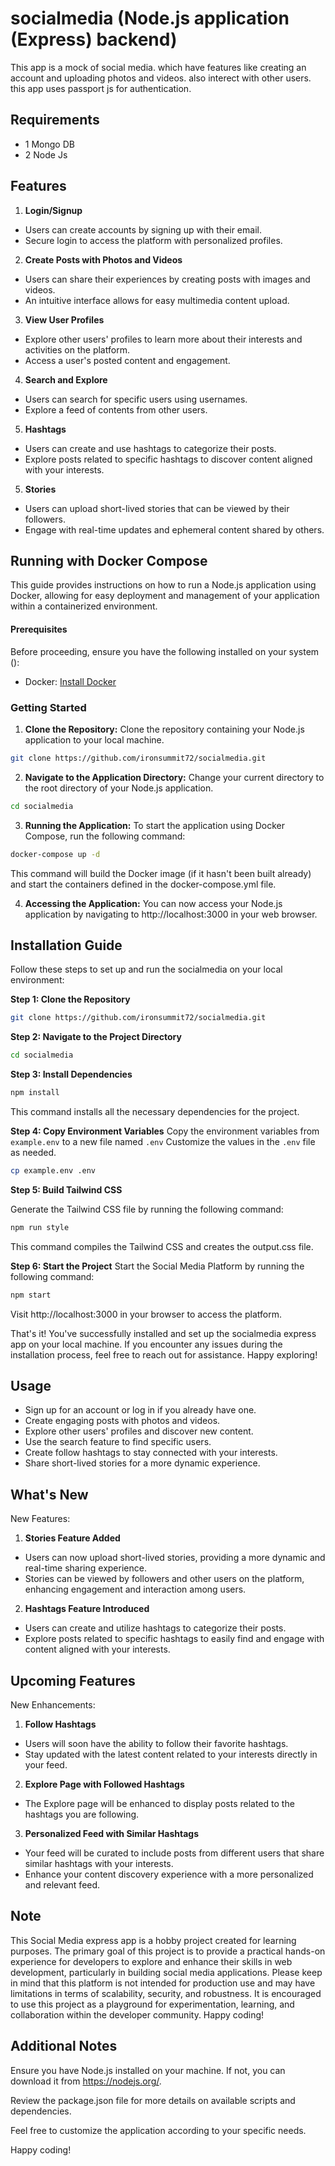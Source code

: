
# socialmedia (Node.js application (Express) backend)

This app is a mock of social media. which have features like creating an account and uploading photos and videos. also interect with other users. this app uses passport js for authentication. 


## Requirements 
- 1 Mongo DB 
- 2 Node Js 


## Features
1) **Login/Signup**
  - Users can create accounts by signing up with their email.
  - Secure login to access the platform with personalized profiles.
2) **Create Posts with Photos and Videos**
- Users can share their experiences by creating posts with images and videos.
- An intuitive interface allows for easy multimedia content upload.
3) **View User Profiles**
- Explore other users' profiles to learn more about their interests and activities on the platform.
- Access a user's posted content and engagement.
4) **Search and Explore**
- Users can search for specific users using usernames.
- Explore a feed of contents from other users.
5) **Hashtags**
- Users can create and use hashtags to categorize their posts.
- Explore posts related to specific hashtags to discover content aligned with your interests.
5) **Stories**
- Users can upload short-lived stories that can be viewed by their followers.
- Engage with real-time updates and ephemeral content shared by others.

## Running with Docker Compose
This guide provides instructions on how to run a Node.js application using Docker, allowing for easy deployment and management of your application within a containerized environment.

#### Prerequisites
Before proceeding, ensure you have the following installed on your system ():
- Docker: [Install Docker](https://docs.docker.com/get-docker/)

### Getting Started

1) **Clone the Repository:** Clone the repository containing your Node.js application to your local machine.

  ```bash
  git clone https://github.com/ironsummit72/socialmedia.git

  ```
2) **Navigate to the Application Directory:** Change your current directory to the root directory of your Node.js application.
  ```bash
  cd socialmedia
  ```
3) **Running the Application:** To start the application using Docker Compose, run the following command:
  ```bash
  docker-compose up -d 
  ```
This command will build the Docker image (if it hasn't been built already) and start the containers defined in the docker-compose.yml file.

4) **Accessing the Application:** You can now access your Node.js application by navigating to http://localhost:3000 in your web browser.

## Installation Guide
Follow these steps to set up and run the socialmedia  on your local environment:

**Step 1: Clone the Repository**

```bash
git clone https://github.com/ironsummit72/socialmedia.git
```

**Step 2: Navigate to the Project Directory**

```bash
cd socialmedia
```
**Step 3: Install Dependencies**
```bash
npm install
```
This command installs all the necessary dependencies for the project.

**Step 4: Copy Environment Variables**
Copy the environment variables from `example.env` to a new file named `.env` Customize the values in the `.env` file as needed.

```bash
cp example.env .env
```
**Step 5: Build Tailwind CSS**

Generate the Tailwind CSS file by running the following command:

```bash 
npm run style
```
This command compiles the Tailwind CSS and creates the output.css file.

**Step 6: Start the Project**
Start the Social Media Platform by running the following command:

```bash
npm start
```
Visit http://localhost:3000 in your browser to access the platform.

That's it! You've successfully installed and set up the socialmedia express app on your local machine. If you encounter any issues during the installation process, feel free to reach out for assistance. Happy exploring!

## Usage
- Sign up for an account or log in if you already have one.
- Create engaging posts with photos and videos.
- Explore other users' profiles and discover new content.
- Use the search feature to find specific users.
- Create follow hashtags to stay connected with your interests.
- Share short-lived stories for a more dynamic experience.

## What's New
New Features:

1) **Stories Feature Added**
- Users can now upload short-lived stories, providing a more dynamic and real-time sharing experience.
- Stories can be viewed by followers and other users on the platform, enhancing engagement and interaction among users.

2) **Hashtags Feature Introduced**

- Users can create and utilize hashtags to categorize their posts.
- Explore posts related to specific hashtags to easily find and engage with content aligned with your interests.


## Upcoming Features
New Enhancements:
1) **Follow Hashtags**
 - Users will soon have the ability to follow their favorite hashtags.
 - Stay updated with the latest content related to your interests directly in your feed.
 2) **Explore Page with Followed Hashtags**
 - The Explore page will be enhanced to display posts related to the hashtags you are following.
 3)  **Personalized Feed with Similar Hashtags**
 - Your feed will be curated to include posts from different users that share similar hashtags with your interests.
 - Enhance your content discovery experience with a more personalized and relevant feed.
    
## Note 
This Social Media express app is a hobby project created for learning purposes. The primary goal of this project is to provide a practical hands-on experience for developers to explore and enhance their skills in web development, particularly in building social media applications.
Please keep in mind that this platform is not intended for production use and may have limitations in terms of scalability, security, and robustness. It is encouraged to use this project as a playground for experimentation, learning, and collaboration within the developer community.
Happy coding!

## Additional Notes

Ensure you have Node.js installed on your machine. If not, you can download it from https://nodejs.org/.

Review the package.json file for more details on available scripts and dependencies.

Feel free to customize the application according to your specific needs.

Happy coding!




